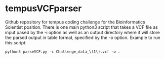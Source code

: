 # tempusVCFparser
Github repository for tempus coding challenge for the Bioinformatics Scientist position.
There is one main python3 script that takes a VCF file as input pased by the -i option as well as an output directory where it will store the parsed output in table format, specified by the -o option. Example to run this script:

```python3
python3 parseVCF.py -i Challenge_data_\(1\).vcf -o .
```
